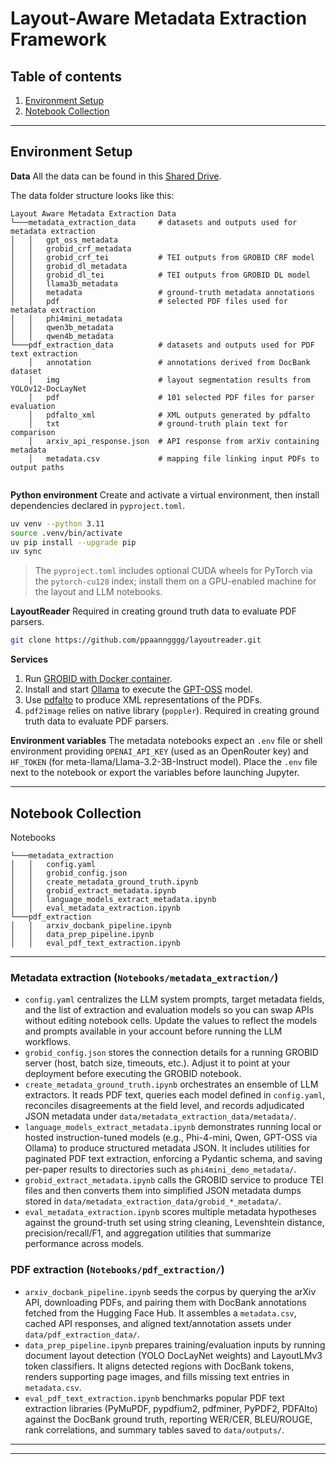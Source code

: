 # Layout-Aware Metadata Extraction Framework

## Table of contents
1. [Environment Setup](#environment-setup)
2. [Notebook Collection](#notebook-collection)

---

## Environment Setup

**Data**
All the data can be found in this [Shared Drive](https://drive.google.com/drive/folders/1JLieCvkfdLg80YOuZHsK2NEBlJtovGY6?usp=sharing).

The data folder structure looks like this:
```
Layout Aware Metadata Extraction Data
└───metadata_extraction_data     # datasets and outputs used for metadata extraction
│   │   gpt_oss_metadata
│   │   grobid_crf_metadata
│   │   grobid_crf_tei           # TEI outputs from GROBID CRF model
│   │   grobid_dl_metadata
│   │   grobid_dl_tei            # TEI outputs from GROBID DL model
│   │   llama3b_metadata
│   │   metadata                 # ground-truth metadata annotations
│   │   pdf                      # selected PDF files used for metadata extraction
│   │   phi4mini_metadata
│   │   qwen3b_metadata
│   │   qwen4b_metadata
└───pdf_extraction_data          # datasets and outputs used for PDF text extraction
    │   annotation               # annotations derived from DocBank dataset
    │   img                      # layout segmentation results from YOLOv12-DocLayNet
    │   pdf                      # 101 selected PDF files for parser evaluation
    │   pdfalto_xml              # XML outputs generated by pdfalto
    │   txt                      # ground-truth plain text for comparison
    │   arxiv_api_response.json  # API response from arXiv containing metadata
    │   metadata.csv             # mapping file linking input PDFs to output paths
    
```

**Python environment**
Create and activate a virtual environment, then install dependencies declared in `pyproject.toml`.
```bash
uv venv --python 3.11
source .venv/bin/activate
uv pip install --upgrade pip
uv sync
```
> The `pyproject.toml` includes optional CUDA wheels for PyTorch via the `pytorch-cu128` index; install them on a GPU-enabled machine for the layout and LLM notebooks.

**LayoutReader**
Required in creating ground truth data to evaluate PDF parsers.
```bash
git clone https://github.com/ppaanngggg/layoutreader.git
```

**Services**
1. Run [GROBID with Docker container](https://grobid.readthedocs.io/en/latest/Grobid-docker/).
2. Install and start [Ollama](https://ollama.com/) to execute the [GPT-OSS](https://ollama.com/library/gpt-oss) model.
3. Use [pdfalto](https://github.com/kermitt2/pdfalto) to produce XML representations of the PDFs.
4. `pdf2image` relies on native library (`poppler`). Required in creating ground truth data to evaluate PDF parsers.

**Environment variables**
The metadata notebooks expect an `.env` file or shell environment providing `OPENAI_API_KEY` (used as an OpenRouter key) and `HF_TOKEN` (for meta-llama/Llama-3.2-3B-Instruct model). Place the `.env` file next to the notebook or export the variables before launching Jupyter.

---

## Notebook Collection

Notebooks
```
└───metadata_extraction
│   │   config.yaml
│   │   grobid_config.json
│   │   create_metadata_ground_truth.ipynb
│   │   grobid_extract_metadata.ipynb
│   │   language_models_extract_metadata.ipynb
│   │   eval_metadata_extraction.ipynb
└───pdf_extraction
│   │   arxiv_docbank_pipeline.ipynb
│   │   data_prep_pipeline.ipynb
│   │   eval_pdf_text_extraction.ipynb
```

---

### Metadata extraction (`Notebooks/metadata_extraction/`)
- `config.yaml` centralizes the LLM system prompts, target metadata fields, and the list of extraction and evaluation models so you can swap APIs without editing notebook cells. Update the values to reflect the models and prompts available in your account before running the LLM workflows.
- `grobid_config.json` stores the connection details for a running GROBID server (host, batch size, timeouts, etc.). Adjust it to point at your deployment before executing the GROBID notebook.
- `create_metadata_ground_truth.ipynb` orchestrates an ensemble of LLM extractors. It reads PDF text, queries each model defined in `config.yaml`, reconciles disagreements at the field level, and records adjudicated JSON metadata under `data/metadata_extraction_data/metadata/`.
- `language_models_extract_metadata.ipynb` demonstrates running local or hosted instruction-tuned models (e.g., Phi-4-mini, Qwen, GPT-OSS via Ollama) to produce structured metadata JSON. It includes utilities for paginated PDF text extraction, enforcing a Pydantic schema, and saving per-paper results to directories such as `phi4mini_demo_metadata/`.
- `grobid_extract_metadata.ipynb` calls the GROBID service to produce TEI files and then converts them into simplified JSON metadata dumps stored in `data/metadata_extraction_data/grobid_*_metadata/`.
- `eval_metadata_extraction.ipynb` scores multiple metadata hypotheses against the ground-truth set using string cleaning, Levenshtein distance, precision/recall/F1, and aggregation utilities that summarize performance across models.

### PDF extraction (`Notebooks/pdf_extraction/`)
- `arxiv_docbank_pipeline.ipynb` seeds the corpus by querying the arXiv API, downloading PDFs, and pairing them with DocBank annotations fetched from the Hugging Face Hub. It assembles a `metadata.csv`, cached API responses, and aligned text/annotation assets under `data/pdf_extraction_data/`.
- `data_prep_pipeline.ipynb` prepares training/evaluation inputs by running document layout detection (YOLO DocLayNet weights) and LayoutLMv3 token classifiers. It aligns detected regions with DocBank tokens, renders supporting page images, and fills missing text entries in `metadata.csv`.
- `eval_pdf_text_extraction.ipynb` benchmarks popular PDF text extraction libraries (PyMuPDF, pypdfium2, pdfminer, PyPDF2, PDFAlto) against the DocBank ground truth, reporting WER/CER, BLEU/ROUGE, rank correlations, and summary tables saved to `data/outputs/`.

---
---